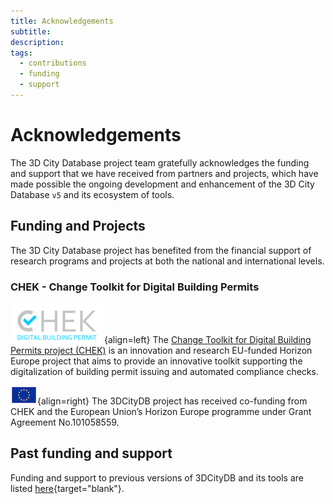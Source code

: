 ```yaml
---
title: Acknowledgements
subtitle:
description:
tags:
  - contributions
  - funding
  - support
---
```


# Acknowledgements

The 3D City Database project team gratefully acknowledges the funding and support that we have received from
partners and projects, which have made possible the ongoing development and enhancement of the 3D City Database `v5`
and its ecosystem of tools.

## Funding and Projects

The 3D City Database project has benefited from the financial support of research programs and projects at both the
national and international levels.

### CHEK - Change Toolkit for Digital Building Permits

![CHEK](assets/CHEK-logo.png){align=left}
The [Change Toolkit for Digital Building Permits project (CHEK)](https://chekdbp.eu/) is an innovation and research
EU-funded Horizon Europe project that aims to provide an innovative toolkit supporting the digitalization of building
permit issuing and automated compliance checks.

![EU](assets/EU-logo.png){align=right}
The 3DCityDB project has received co-funding from CHEK and the European Union’s Horizon Europe programme under Grant
Agreement No.101058559.

## Past funding and support

Funding and support to previous versions of 3DCityDB and its tools are listed
[here](https://3dcitydb-docs.readthedocs.io/en/latest/overview/acknowledgements.html){target="blank"}.